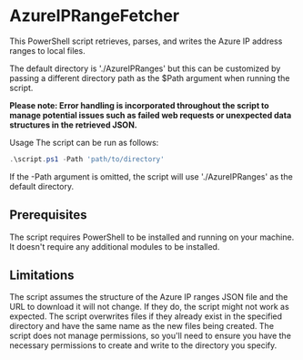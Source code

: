 # AzureIPRangeFetcher
This PowerShell script retrieves, parses, and writes the Azure IP address ranges to local files.

The default directory is './AzureIPRanges' but this can be customized by passing a different directory path as the $Path argument when running the script.

**Please note: Error handling is incorporated throughout the script to manage potential issues such as failed web requests or unexpected data structures in the retrieved JSON.**

Usage
The script can be run as follows:

```powershell
.\script.ps1 -Path 'path/to/directory'
```
If the -Path argument is omitted, the script will use './AzureIPRanges' as the default directory.

## Prerequisites
The script requires PowerShell to be installed and running on your machine. It doesn't require any additional modules to be installed.

## Limitations
The script assumes the structure of the Azure IP ranges JSON file and the URL to download it will not change. If they do, the script might not work as expected.
The script overwrites files if they already exist in the specified directory and have the same name as the new files being created.
The script does not manage permissions, so you'll need to ensure you have the necessary permissions to create and write to the directory you specify.
